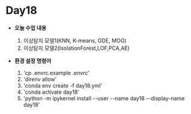 # Day18

- **오늘 수업 내용**
    1. 이상탐지 모델1(KNN, K-means, GDE, MOG)
    2. 이상탐지 모델2(IsolationForest,LOF,PCA,AE)

- **환경 설정 명령어**
    1. 'cp .envrc.example .envrc'
    2. 'direnv allow'
    3. 'conda env create -f day18.yml'
    3. 'conda activate day18'
    4. 'python -m ipykernel install --user --name day18 --display-name day18'
